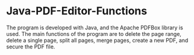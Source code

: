 # Java-PDF-Editor-Functions
The program is developed with Java, and the Apache PDFBox library is used. The main functions of the program are to delete the page range, delete a single page, split all pages, merge pages, create a new PDF, and secure the PDF file.
